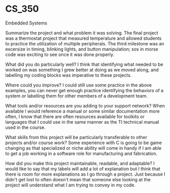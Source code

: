 # CS_350
Embedded Systems

Summarize the project and what problem it was solving.
The final project was a thermostat project that measured temperature and allowed students to practice the utilization of multiple peripherals. The third milestone was an excersize in timing, blinking lights, and button manipulation; sos in morse code was exciting to see once it was done properly.

What did you do particularly well?
I think that identifying what needed to be worked on was something I grew better at doing as we moved along, and labelling my coding blocks was imperative to these projects.

Where could you improve?
I could still use some practice in the above examples, you can never get enough practice identifying the behaviors of a system or labelling them for other members of a development team.

What tools and/or resources are you adding to your support network?
When available I would reference a manual or some similar documentation more often, I know that there are often resources available for toolkits or languages that I could use in the same manner as the TI technical manual used in the course.

What skills from this project will be particularly transferable to other projects and/or course work?
Some experience with C is going to be game changing as that specialized or niche ability will come in handy if I am able to get a job working in a software role for manufacturing and fabrication. 

How did you make this project maintainable, readable, and adaptable?
I would like to say that my labels will add a lot of explanation but I think that there is room for more explanations as I go through a project. Just because I didn't get lost to often doesn't mean that someone else looking at the project will understand what I am trying to convey in my code. 
